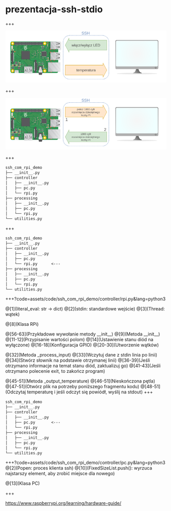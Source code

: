 # prezentacja-ssh-stdio


+++

![Logo](assets/img/controller.png)

+++

![Logo](assets/img/processing.png)

+++

```text
ssh_com_rpi_demo
├── __init__.py
├── controller
│   ├── __init__.py
│   ├── pc.py
│   └── rpi.py
├── processing
│   ├── __init__.py
│   ├── pc.py
│   └── rpi.py
└── utilities.py
```

+++

```text
ssh_com_rpi_demo
├── __init__.py
├── controller
│   ├── __init__.py
│   ├── pc.py
│   └── rpi.py      <---
├── processing
│   ├── __init__.py
│   ├── pc.py
│   └── rpi.py
└── utilities.py
```

+++?code=assets/code/ssh_com_rpi_demo/controller/rpi.py&lang=python3

@[1](literal_eval: str -> dict)
@[2](stdin: standardowe wejście)
@[3](Thread: wątek)

@[8](Klasa RPi)

@[56-63](Przykładowe wywołanie metody \_\_init\_\_)
@[9](Metoda \_\_init\_\_)
@[11-12](Przypisanie wartości polom)
@[14](Ustawienie stanu diód na wyłączone)
@[16-18](Konfiguracja GPIO)
@[20-30](Utworzenie wątków)

@[32](Metoda _process_input)
@[33](Wczytuj dane z stdin linia po linii)
@[34](Stwórz słownik na podstawie otrzymanej linii)
@[36-39](Jeśli otrzymano informacje na temat stanu diód, zaktualizuj go)
@[41-43](Jeśli otrzymano polecenie exit, to zakończ program)

@[45-51](Metoda \_output_temperature)
@[46-51](Nieskończona pętla)
@[47-51](Otwórz plik na potrzeby poniższego fragmentu kodu)
@[48-51](Odczytaj temperaturę i jeśli odczyt się powiódł, wyślij na stdout)
+++

```text
ssh_com_rpi_demo
├── __init__.py
├── controller
│   ├── __init__.py
│   ├── pc.py       <---
│   └── rpi.py
├── processing
│   ├── __init__.py
│   ├── pc.py
│   └── rpi.py
└── utilities.py
```

+++?code=assets/code/ssh_com_rpi_demo/controller/pc.py&lang=python3
@[2](Popen: proces klienta ssh)
@[10](FixedSizeList.push(): wyrzuca najstarszy element, aby zrobić miejsce dla nowego)

@[13](Klasa PC)

+++

https://www.raspberrypi.org/learning/hardware-guide/
